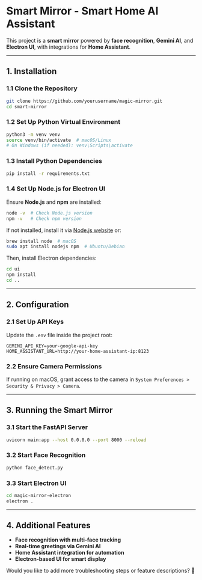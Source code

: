 # Smart Mirror - Smart Home AI Assistant

This project is a **smart mirror** powered by **face recognition**, **Gemini AI**, and **Electron UI**, with integrations for **Home Assistant**.

---

## **1. Installation**

### **1.1 Clone the Repository**
```bash
git clone https://github.com/yourusername/magic-mirror.git
cd smart-mirror
```

### **1.2 Set Up Python Virtual Environment**
```bash
python3 -m venv venv
source venv/bin/activate  # macOS/Linux
# On Windows (if needed): venv\Scripts\activate
```

### **1.3 Install Python Dependencies**
```bash
pip install -r requirements.txt
```

### **1.4 Set Up Node.js for Electron UI**
Ensure **Node.js** and **npm** are installed:
```bash
node -v  # Check Node.js version
npm -v   # Check npm version
```
If not installed, install it via [Node.js website](https://nodejs.org/) or:
```bash
brew install node  # macOS
sudo apt install nodejs npm  # Ubuntu/Debian
```

Then, install Electron dependencies:
```bash
cd ui
npm install
cd ..
```

---

## **2. Configuration**

### **2.1 Set Up API Keys**
Update the `.env` file inside the project root:
```
GEMINI_API_KEY=your-google-api-key
HOME_ASSISTANT_URL=http://your-home-assistant-ip:8123
```

### **2.2 Ensure Camera Permissions**
If running on macOS, grant access to the camera in `System Preferences > Security & Privacy > Camera`.

---

## **3. Running the Smart Mirror**

### **3.1 Start the FastAPI Server**
```bash
uvicorn main:app --host 0.0.0.0 --port 8000 --reload
```

### **3.2 Start Face Recognition**
```bash
python face_detect.py
```

### **3.3 Start Electron UI**
```bash
cd magic-mirror-electron
electron .
```

---

## **4. Additional Features**
- **Face recognition with multi-face tracking**
- **Real-time greetings via Gemini AI**
- **Home Assistant integration for automation**
- **Electron-based UI for smart display**

Would you like to add more troubleshooting steps or feature descriptions? 🚀

